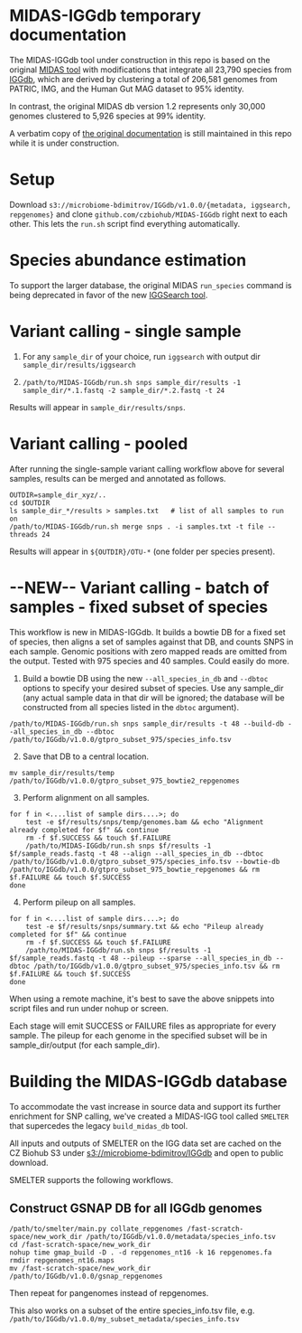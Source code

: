 # MIDAS-IGGdb temporary documentation

The MIDAS-IGGdb tool under construction in this repo is based on the
original [MIDAS tool](https://github.com/snayfach/MIDAS) with modifications
that integrate all 23,790 species from [IGGdb](https://github.com/snayfach/IGGdb),
which are derived by clustering a total of 206,581 genomes from
PATRIC, IMG, and the Human Gut MAG dataset to 95% identity.

In contrast, the original
MIDAS db version 1.2 represents only 30,000 genomes clustered to 5,926 species
at 99% identity.

A verbatim copy of [the original documentation](old-docs/README.md) is still
maintained in this repo while it is under construction.

# Setup

Download `s3://microbiome-bdimitrov/IGGdb/v1.0.0/{metadata, iggsearch, repgenomes}` and clone `github.com/czbiohub/MIDAS-IGGdb` right next to each other.  This lets the `run.sh` script find everything automatically.

# Species abundance estimation

To support the larger database, the original MIDAS `run_species` command
is being deprecated in favor of the new [IGGSearch tool](https://github.com/snayfach/IGGsearch).

# Variant calling - single sample

1) For any `sample_dir` of your choice, run `iggsearch` with output dir `sample_dir/results/iggsearch`

2) `/path/to/MIDAS-IGGdb/run.sh snps sample_dir/results -1 sample_dir/*.1.fastq -2 sample_dir/*.2.fastq -t 24`

Results will appear in `sample_dir/results/snps`.

# Variant calling - pooled

After running the single-sample variant calling workflow above for several samples, results can be merged and annotated as follows.

```
OUTDIR=sample_dir_xyz/..
cd $OUTDIR
ls sample_dir_*/results > samples.txt   # list of all samples to run on
/path/to/MIDAS-IGGdb/run.sh merge snps . -i samples.txt -t file --threads 24
```
Results will appear in `${OUTDIR}/OTU-*`  (one folder per species present).

# --NEW-- Variant calling - batch of samples - fixed subset of species

This workflow is new in MIDAS-IGGdb.  It builds a bowtie DB for a fixed set of species, then aligns a set of samples against that DB, and counts SNPS in each sample.  Genomic positions with zero mapped reads are omitted from the output.  Tested with 975 species and 40 samples.  Could easily do more.

1. Build a bowtie DB using the new `--all_species_in_db` and `--dbtoc` options to specify your desired subset of species.  Use any sample_dir (any actual sample data in that dir will be ignored; the database will be constructed from all species listed in the `dbtoc` argument).
```
/path/to/MIDAS-IGGdb/run.sh snps sample_dir/results -t 48 --build-db --all_species_in_db --dbtoc /path/to/IGGdb/v1.0.0/gtpro_subset_975/species_info.tsv
```

2. Save that DB to a central location.
```
mv sample_dir/results/temp /path/to/IGGdb/v1.0.0/gtpro_subset_975_bowtie2_repgenomes
```

3. Perform alignment on all samples.
```
for f in <....list of sample dirs....>; do
    test -e $f/results/snps/temp/genomes.bam && echo "Alignment already completed for $f" && continue
    rm -f $f.SUCCESS && touch $f.FAILURE
    /path/to/MIDAS-IGGdb/run.sh snps $f/results -1 $f/sample_reads.fastq -t 48 --align --all_species_in_db --dbtoc /path/to/IGGdb/v1.0.0/gtpro_subset_975/species_info.tsv --bowtie-db /path/to/IGGdb/v1.0.0/gtpro_subset_975_bowtie_repgenomes && rm $f.FAILURE && touch $f.SUCCESS
done
```

4. Perform pileup on all samples.
```
for f in <....list of sample dirs....>; do
    test -e $f/results/snps/summary.txt && echo "Pileup already completed for $f" && continue
    rm -f $f.SUCCESS && touch $f.FAILURE
    /path/to/MIDAS-IGGdb/run.sh snps $f/results -1 $f/sample_reads.fastq -t 48 --pileup --sparse --all_species_in_db --dbtoc /path/to/IGGdb/v1.0.0/gtpro_subset_975/species_info.tsv && rm $f.FAILURE && touch $f.SUCCESS
done
```
When using a remote machine, it's best to save the above snippets into script files and run under nohup or screen.

Each stage will emit SUCCESS or FAILURE files as appropriate for every sample.  The pileup for each genome in the specified subset will be in sample_dir/output (for each sample_dir).

# Building the MIDAS-IGGdb database

To accommodate the vast increase in source data and support its further enrichment
for SNP calling, we've created a MIDAS-IGG tool called `SMELTER` that supercedes
the legacy `build_midas_db` tool.

All inputs and outputs of SMELTER on the IGG data set are cached on the CZ Biohub
S3 under [s3://microbiome-bdimitrov/IGGdb](http://microbiome-bdimitrov.s3.amazonaws.com/IGGdb/README.TXT)
and open to public download.

SMELTER supports the following workflows.

## Construct GSNAP DB for all IGGdb genomes
```
/path/to/smelter/main.py collate_repgenomes /fast-scratch-space/new_work_dir /path/to/IGGdb/v1.0.0/metadata/species_info.tsv
cd /fast-scratch-space/new_work_dir
nohup time gmap_build -D . -d repgenomes_nt16 -k 16 repgenomes.fa
rmdir repgenomes_nt16.maps
mv /fast-scratch-space/new_work_dir /path/to/IGGdb/v1.0.0/gsnap_repgenomes
```
Then repeat for pangenomes instead of repgenomes.

This also works on a subset of the entire species_info.tsv file, e.g. `/path/to/IGGdb/v1.0.0/my_subset_metadata/species_info.tsv`
